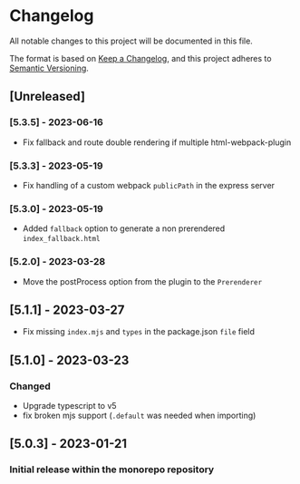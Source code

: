 # Changelog

All notable changes to this project will be documented in this file.

The format is based on [Keep a Changelog](https://keepachangelog.com/en/1.0.0/),
and this project adheres to [Semantic Versioning](https://semver.org/spec/v2.0.0.html).

## [Unreleased]

### [5.3.5] - 2023-06-16
- Fix fallback and route double rendering if multiple html-webpack-plugin

### [5.3.3] - 2023-05-19
- Fix handling of a custom webpack `publicPath` in the express server

### [5.3.0] - 2023-05-19
- Added `fallback` option to generate a non prerendered `index_fallback.html`

### [5.2.0] - 2023-03-28
- Move the postProcess option from the plugin to the `Prerenderer`

## [5.1.1] - 2023-03-27
- Fix missing `index.mjs` and `types` in the package.json `file` field

## [5.1.0] - 2023-03-23

### Changed
- Upgrade typescript to v5
- fix broken mjs support (`.default` was needed when importing)

## [5.0.3] - 2023-01-21

### Initial release within the monorepo repository

